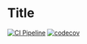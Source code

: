 # Title
[![CI Pipeline](https://github.com/AbdelrhmanHamouda/locust-k8s-operator/actions/workflows/ci.yaml/badge.svg?branch=master)](https://github.com/AbdelrhmanHamouda/locust-k8s-operator/actions/workflows/ci.yaml)
[![codecov](https://codecov.io/gh/AbdelrhmanHamouda/locust-k8s-operator/branch/enable-code-covarage/graph/badge.svg?token=MZNP8DX4VS)](https://codecov.io/gh/AbdelrhmanHamouda/locust-k8s-operator)
